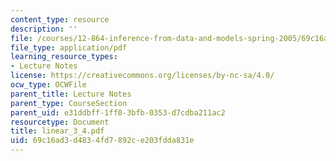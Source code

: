 ```yaml
---
content_type: resource
description: ''
file: /courses/12-864-inference-from-data-and-models-spring-2005/69c16ad3d4834fd7892ce203fdda831e_linear_3_4.pdf
file_type: application/pdf
learning_resource_types:
- Lecture Notes
license: https://creativecommons.org/licenses/by-nc-sa/4.0/
ocw_type: OCWFile
parent_title: Lecture Notes
parent_type: CourseSection
parent_uid: e31ddbff-1ff0-3bfb-0353-d7cdba211ac2
resourcetype: Document
title: linear_3_4.pdf
uid: 69c16ad3-d483-4fd7-892c-e203fdda831e
---
```

